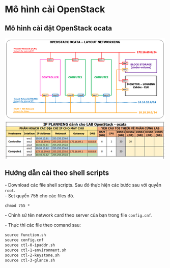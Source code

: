# Mô hình cài OpenStack
## Mô hình cài đặt OpenStack ocata
<img src="../images/28.png" />

<img src="../images/29.png" />


## Hướng dẫn cài theo shell scripts
\- Download các file shell scripts. Sau đó thực hiện các bước sau với quyền `root`.  
\- Set quyền 755 cho các files đó.  
```
chmod 755 *
```

\- Chỉnh sử tên network card theo server của bạn trong file `config.cnf`. 

\- Thực thi các file theo comand sau:  

```
source function.sh
source config.cnf
source ctl-0-ipaddr.sh
source ctl-1-environment.sh
source ctl-2-keystone.sh
source ctl-3-glance.sh
```











